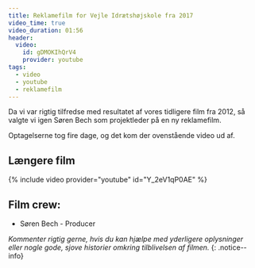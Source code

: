 ```yaml
---
title: Reklamefilm for Vejle Idrætshøjskole fra 2017
video_time: true
video_duration: 01:56
header:
  video:
    id: gDMOKIhQrV4
    provider: youtube
tags:
  - video
  - youtube
  - reklamefilm
---
```


Da vi var rigtig tilfredse med resultatet af vores tidligere film fra 2012, så valgte vi igen Søren Bech som projektleder på en ny reklamefilm.

Optagelserne tog fire dage, og det kom der ovenstående video ud af.

## Længere film

{% include video provider="youtube" id="Y_2eV1qP0AE" %}

## Film crew: 

- Søren Bech - Producer

_Kommenter rigtig gerne, hvis du kan hjælpe med yderligere oplysninger eller nogle gode, sjove historier omkring tilblivelsen af filmen._
{: .notice--info}
